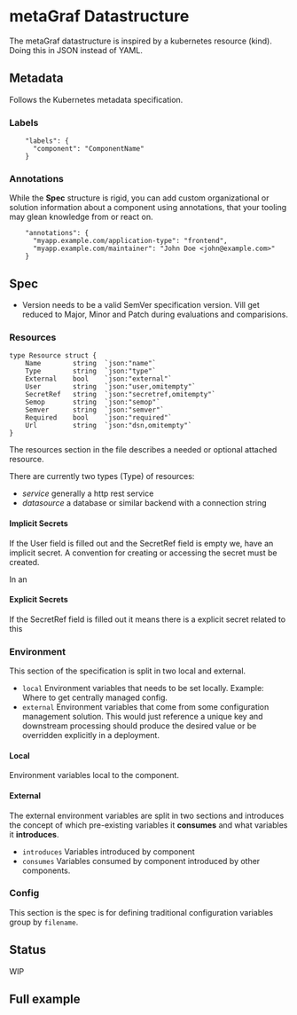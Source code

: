# metaGraf Datastructure


The metaGraf datastructure is inspired by a kubernetes resource (kind). Doing this in JSON instead of YAML.


## Metadata

Follows the Kubernetes metadata specification.

### Labels

```
    "labels": {
      "component": "ComponentName"
    }
```




### Annotations

While the **Spec** structure is rigid, you can add custom organizational or solution information 
about a component using annotations, that your tooling may glean knowledge from or react on. 

```
    "annotations": {
      "myapp.example.com/application-type": "frontend",
      "myapp.example.com/maintainer": "John Doe <john@example.com>"
    }
```


## Spec

* Version needs to be a valid SemVer specification version. Vill get reduced to Major, Minor and Patch during evaluations and comparisions. 

### Resources

```$golang
type Resource struct {
	Name     	string	`json:"name"`
	Type     	string	`json:"type"`
	External 	bool    `json:"external"`
	User 		string	`json:"user,omitempty"`
	SecretRef	string	`json:"secretref,omitempty"`
	Semop		string	`json:"semop"`
	Semver  	string	`json:"semver"`
	Required 	bool	`json:"required"`
	Url			string  `json:"dsn,omitempty"`
}

```


The resources section in the file describes a needed or optional attached resource.

There are currently two types (Type) of resources:

* *service* generally a http rest service
* *datasource* a database or similar backend with a connection string



#### Implicit Secrets

If the User field is filled out and the SecretRef field is empty we, have an implicit
secret. A convention for creating or accessing the secret must be created.

In an 

#### Explicit Secrets

If the SecretRef field is filled out it means there is a explicit secret related to this 
 

### Environment

This section of the specification is split in two local and external.

* `local` Environment variables that needs to be set locally. Example: Where to 
get centrally managed config.
* `external` Environment variables that come from some configuration
management solution. This would just reference a unique key and downstream 
processing should produce the desired value or be overridden explicitly in 
a deployment.

#### Local

Environment variables local to the component.

#### External

The external environment variables are split in two sections and introduces 
the concept of which pre-existing variables it **consumes** and what variables
it **introduces**.

* `introduces` Variables introduced by component
* `consumes` Variables consumed by component introduced by other components.

### Config

This section is the spec is for defining traditional configuration variables group by `filename`.

## Status  

WIP

## Full example